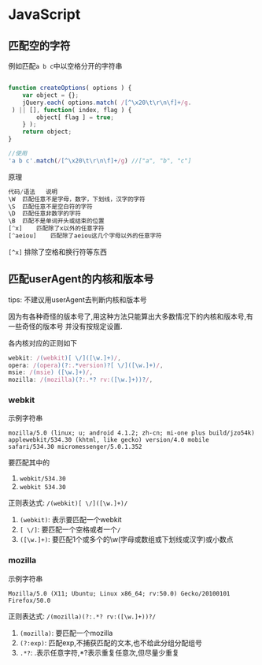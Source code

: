# JavaScript

## 匹配空的字符

例如匹配`a b c`中以空格分开的字符串

```javascript

function createOptions( options ) {
	var object = {};
	jQuery.each( options.match( /[^\x20\t\r\n\f]+/g.
 ) || [], function( index, flag ) {
		object[ flag ] = true;
	} );
	return object;
}

//使用
'a b c'.match(/[^\x20\t\r\n\f]+/g) //["a", "b", "c"]
```

原理

```javascript
代码/语法	说明
\W	匹配任意不是字母，数字，下划线，汉字的字符
\S	匹配任意不是空白符的字符
\D	匹配任意非数字的字符
\B	匹配不是单词开头或结束的位置
[^x]	匹配除了x以外的任意字符
[^aeiou]	匹配除了aeiou这几个字母以外的任意字符
```

`[^x]` 排除了空格和换行符等东西

## 匹配userAgent的内核和版本号

tips: 不建议用userAgent去判断内核和版本号

因为有各种奇怪的版本号了,用这种方法只能算出大多数情况下的内核和版本号,有一些奇怪的版本号 并没有按规定设置.

各内核对应的正则如下

```javascript
webkit: /(webkit)[ \/]([\w.]+)/,
opera: /(opera)(?:.*version)?[ \/]([\w.]+)/,
msie: /(msie) ([\w.]+)/,
mozilla: /(mozilla)(?:.*? rv:([\w.]+))?/,
```

### webkit

示例字符串

```
mozilla/5.0 (linux; u; android 4.1.2; zh-cn; mi-one plus build/jzo54k) applewebkit/534.30 (khtml, like gecko) version/4.0 mobile safari/534.30 micromessenger/5.0.1.352
```

要匹配其中的

1. `webkit/534.30`
2. `webkit 534.30`

正则表达式: `/(webkit)[ \/]([\w.]+)/`

1. `(webkit)`: 表示要匹配一个webkit
2. `[ \/]`: 要匹配一个空格或者一个`/`
3. `([\w.]+)`: 要匹配1个或多个的\w(字母或数组或下划线或汉字)或小数点

### mozilla

示例字符串

```
Mozilla/5.0 (X11; Ubuntu; Linux x86_64; rv:50.0) Gecko/20100101 Firefox/50.0
```

正则表达式: `/(mozilla)(?:.*? rv:([\w.]+))?/`

1. `(mozilla)`: 要匹配一个mozilla
2. `(?:exp)`: 匹配exp,不捕获匹配的文本,也不给此分组分配组号
3. `.*?`: .表示任意字符,*?表示重复任意次,但尽量少重复